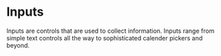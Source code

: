 # Inputs

Inputs are controls that are used to collect information. Inputs range from simple text controls all the way to sophisticated calender pickers and beyond.